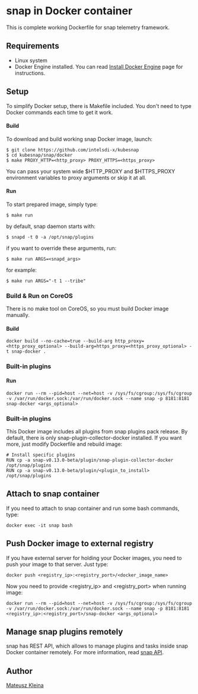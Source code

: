 # snap in Docker container

This is complete working Dockerfile for snap telemetry framework.

## Requirements

- Linux system
- Docker Engine installed. You can read [Install Docker Engine](https://docs.docker.com/engine/installation) page for instructions.

## Setup
To simplify Docker setup, there is Makefile included. You don't need to type Docker commands each time to get it work.

#### Build

To download and build working snap Docker image, launch:
	
	$ git clone https://github.com/intelsdi-x/kubesnap
	$ cd kubesnap/snap/docker
	$ make PROXY_HTTP=<http_proxy> PROXY_HTTPS=<https_proxy>

You can pass your system wide $HTTP_PROXY and $HTTPS_PROXY environment variables to proxy arguments or skip it at all.

#### Run

To start prepared image, simply type:

	$ make run

by default, snap daemon starts with:
	
	$ snapd -t 0 -a /opt/snap/plugins

if you want to override these arguments, run:

	$ make run ARGS=<snapd_args>

for example:

	$ make run ARGS="-t 1 --tribe"

### Build & Run on CoreOS

There is no make tool on CoreOS, so you must build Docker image manually.

#### Build

	docker build --no-cache=true --build-arg http_proxy=<http_proxy_optional> --build-arg=https_proxy=<https_proxy_optional> -t snap-docker .

### Built-in plugins

#### Run

	docker run --rm --pid=host --net=host -v /sys/fs/cgroup:/sys/fs/cgroup -v /var/run/docker.sock:/var/run/docker.sock --name snap -p 8181:8181 snap-docker <args_optional>

### Built-in plugins

This Docker image includes all plugins from snap plugins pack release. By default, there is only snap-plugin-collector-docker installed. If you want more, just modify Dockerfile and rebuild image:

	# Install specific plugins
	RUN cp -a snap-v0.13.0-beta/plugin/snap-plugin-collector-docker /opt/snap/plugins
	RUN cp -a snap-v0.13.0-beta/plugin/<plugin_to_install> /opt/snap/plugins

## Attach to snap container

If you need to attach to snap container and run some bash commands, type:

	docker exec -it snap bash

## Push Docker image to external registry

If you have external server for holding your Docker images, you need to push your image to that server. Just type:

	docker push <registry_ip>:<registry_port>/<docker_image_name>

Now you need to provide \<registry_ip\> and \<registry_port\> when running image:

	docker run --rm --pid=host --net=host -v /sys/fs/cgroup:/sys/fs/cgroup -v /var/run/docker.sock:/var/run/docker.sock --name snap -p 8181:8181 <registry_ip>:<registry_port>/snap-docker <args_optional>

## Manage snap plugins remotely

snap has REST API, which allows to manage plugins and tasks inside snap Docker container remotely. For more information, read [snap API](https://github.com/mkleina/snap/blob/master/docs/REST_API.md#plugin-api).

## Author

[Mateusz Kleina](https://github.com/mkleina)

